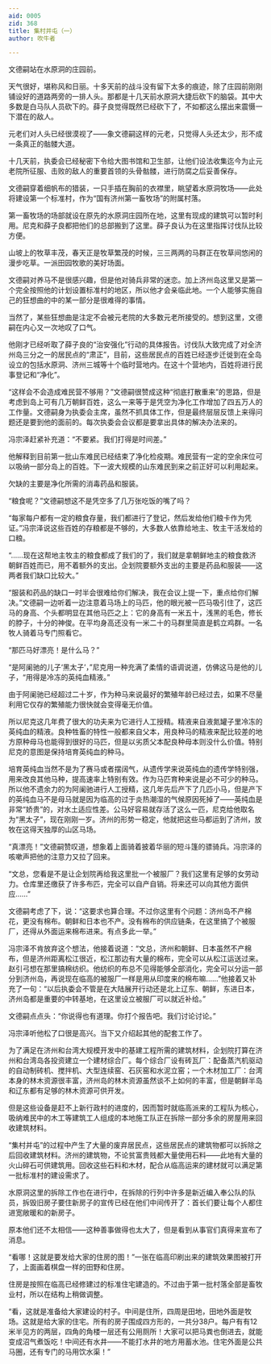 ```yaml
---
aid: 0005
zid: 368
title: 集村并屯（一）
author: 吹牛者

---
```




  文德嗣站在水原洞的庄园前。

  天气很好，堪称风和日丽。十多天前的战斗没有留下太多的痕迹，除了庄园前刚刚铺设好的道路两旁的一排人头。那都是十几天前水原洞大捷后砍下的脑袋。其中大多数是白马队人员砍下的。薛子良觉得既然已经砍下了，不如都这么摆出来震慑一下潜在的敌人。

  元老们对人头已经很漠视了——象文德嗣这样的元老，只觉得人头还太少，形不成一条真正的骷髅大道。

  十几天前，执委会已经秘密下令给大图书馆和卫生部，让他们设法收集迄今为止元老院所征服、击败的敌人的重要首领的头骨骷髅，进行防腐之后妥善保存。

  文德嗣穿着细帆布的猎装，一只手插在胸前的衣襟里，眺望着水原洞牧场——此处将建设第一个标准村，作为“国有济州第一畜牧场”的附属村落。

  第一畜牧场的场部就设在原先的水原洞庄园所在地，这里有现成的建筑可以暂时利用。尼克和薛子良都把他们的总部搬到了这里。薛子良认为在这里指挥讨伐队比较方便。

  山坡上的牧草丰茂，春天正是牧草繁茂的时候，三三两两的马群正在牧草间悠闲的漫步吃草。一派田园牧歌的美好场面。

  文德嗣对养马不是很感兴趣，但是他对骑兵非常的迷恋。加上济州岛这里又是第一个完全按照他的计划设置标准村的地区，所以他才会亲临此地。一个人能够实施自己的狂想曲的中的某一部分是很难得的事情。

  当然了，某些狂想曲是注定不会被元老院的大多数元老所接受的。想到这里，文德嗣在内心又一次地叹了口气。

  他刚才已经听取了薛子良的“治安强化”行动的具体报告。讨伐队大致完成了对全济州岛三分之一的居民点的“肃正”，目前，这些居民点的百姓已经逐步迁徙到在全岛设立的包括水原洞、济州三城等十个临时营地内。在这十个营地内，百姓将进行民事登记和“净化”。

  “这样会不会造成难民营不够用？”文德嗣很赞成这种“彻底打散重来”的思路，但是考虑到岛上可有几万朝鲜百姓，这么一来等于是凭空为净化工作增加了四五万人的工作量。文德嗣身为执委会主席，虽然不抓具体工作，但是最终层层反馈上来得问题还是要到他的面前的。每次执委会会议都是要拿出具体的解决办法来的。

  冯宗泽赶紧补充道：“不要紧。我们打得是时间差。”

  他解释到目前第一批山东难民已经结束了净化检疫期。难民营有一定的空余床位可以吸纳一部分岛上的百姓。下一波大规模的山东难民到来之前正好可以利用起来。

  欠缺的主要是净化所需的消毒药品和服装。

  “粮食呢？”文德嗣想这不是凭空多了几万张吃饭的嘴了吗？

  “每家每户都有一定的粮食存量，我们都进行了登记，然后发给他们粮卡作为凭证。”冯宗泽说这些百姓的存粮都是不够的，大多数人依靠给地主、牧主干活发给的口粮。

  “……现在这帮地主牧主的粮食都成了我们的了，我们就是拿朝鲜地主的粮食救济朝鲜百姓而已，用不着额外的支出。企划院要额外支出的主要是药品和服装——这两者我们缺口比较大。”

  “服装和药品的缺口一时半会很难给你们解决，我在会议上提一下，重点给你们解决。”文德嗣一边听着一边注意着马场上的马匹，他的眼光被一匹马吸引住了，这匹马的身高、个头都明显在其他马匹之上：它的身高有一米五十，浅黑的毛色，修长的脖子，十分的神俊。在平均身高还没有一米二十的马群里简直是鹤立鸡群。一名牧人骑着马专门照看它。

  “那匹马好漂亮！是什么马？”

  “是阿阑驰的儿子‘黑太子’，”尼克用一种充满了柔情的语调说道，仿佛这马是他的儿子，“用得是冷冻的英纯血精液。”

  由于阿阑驰已经超过二十岁，作为种马来说最好的繁殖年龄已经过去，如果不尽量利用它仅存的繁殖能力很快就会变得毫无价值。

  所以尼克这几年费了很大的功夫来为它进行人工授精。精液来自液氮罐子里冷冻的英纯血的精液。良种牲畜的特性一般都来自父本，用良种马的精液来配比较差的地方原种母马也能得到很好的马匹，但是以劣质父本配良种母本则没什么价值。特别尼克的意图是保持培育英纯血的种马。

  培育英纯血当然不是为了赛马或者摆阔气，从遗传学来说英纯血的遗传学特别强，用来改良其他马种，提高速率上特别有效。作为马匹育种来说是必不可少的种马。所以他不遗余力的为阿阑驰进行人工授精，这几年先后产下了几匹小马，但是产下的英纯血马不是母马就是因为临高的过于炎热潮湿的气候原因死掉了——英纯血是非常“娇贵”的，对水土适应性差。公马好容易就存活了这么一匹，尼克给他取名为“黑太子”，现在刚刚一岁。济州的形势一稳定，他就把这些马都运到了济州，放牧在这得天独厚的山区马场。

  “真漂亮！”文德嗣赞叹道，想象着上面骑着披着华丽的短斗篷的骠骑兵。冯宗泽的咳嗽声把他的注意力又拉了回来。

  “文总，您看是不是让企划院再给我这里批一个被服厂？我们这里有足够的女劳动力。仓库里还缴获了许多布匹，完全可以自产自销。将来还可以向其他方面供应……”

  文德嗣考虑了下，说：“这要求也算合理。不过你这里有个问题：济州岛不产棉花，更没有棉布。朝鲜和日本也不产。没有棉布的供应链条，在这里搞了个被服厂，还得从外面运来棉布进来。有点多此一举。”

  冯宗泽不肯放弃这个想法，他接着说道：“文总，济州和朝鲜、日本虽然不产棉布，但是济州距离松江很近，松江那边有大量的棉布，完全可以从松江运送过来。赵引弓想在那里搞棉纺织。他纺织的布总不见得能够全部消化，完全可以分运一部分到济州岛，再说现在临高的被服厂一样是用从印度来的棉布嘛……”他接着又补充了一句：“以后执委会不管是在大陆展开行动还是北上辽东、朝鲜，东进日本，济州岛都是重要的中转基地，在这里设立被服厂可以就近补给。”

  文德嗣点点头：“你说得也有道理。你打个报告吧。我们讨论讨论。”

  冯宗泽听他松了口很是高兴。当下又介绍起其他的配套工作了。

  为了满足在济州和台湾大规模开发中的基建工程所需的建筑材料，企划院打算在济州和台湾岛各投资建立一个建材综合厂。每个综合厂设有砖瓦厂：配备蒸汽机驱动的自动制砖机、搅拌机、大型连续窑、石灰窑和水泥立窑；一个木材加工厂：台湾本身的林木资源很丰富，济州岛的林木资源虽然谈不上如何的丰富，但是朝鲜半岛和辽东都有足够的林木资源可供开发。

  但是这些设备是赶不上新行政村的进度的，因而暂时就临高派来的工程队为核心，吸纳难民中的木工等建筑工人组成的本地施工队正在拆除一部分多余的房屋用来回收建筑材料。

  “集村并屯”的过程中产生了大量的废弃居民点，这些居民点的建筑物都可以拆除之后回收建筑材料。济州的建筑物，不论贫富贵贱都大量使用石料——此地有大量的火山碎石可供建筑用。回收这些石料和木材，配合从临高运来的建材就可以满足第一批标准村的建设需求了。

  水原洞这里的拆除工作也在进行中，在拆除的行列中许多是新近编入奉公队的队员，拆毁旧房子要住新房子的宣传已经在他们中间传开了：首长们要让每个人都住进宽敞暖和的新房子。

  原本他们还不太相信——这种善事做得也太大了，但是看到从事官们真得来宣布了消息。

  “看哪！这就是要发给大家的住房的图！”一张在临高印刷出来的建筑效果图被打开了，上面画着棋盘一样的田野和住房。

  住房是按照在临高已经修建过的标准住宅建造的。不过由于第一批村落全部是畜牧业村，所以在结构上稍做调整。

  “看，这就是准备给大家建设的村子。中间是住所，四周是田地，田地外面是牧场。这就是给大家的住宅。所有的房子围成四方形的，一共分38户。每户有有12米半见方的两层，四角的角楼一层还有公用厕所！大家可以把马粪也倒进去，就能变成沼气煮饭吃！中间还有水井——不能打水井的地方用蓄水池。住宅外面是公共马圈，还有专门的马用饮水渠！”




